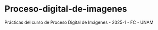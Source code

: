 # Proceso-digital-de-imagenes
Prácticas del curso de Proceso Digital de Imágenes - 2025-1 - FC - UNAM
